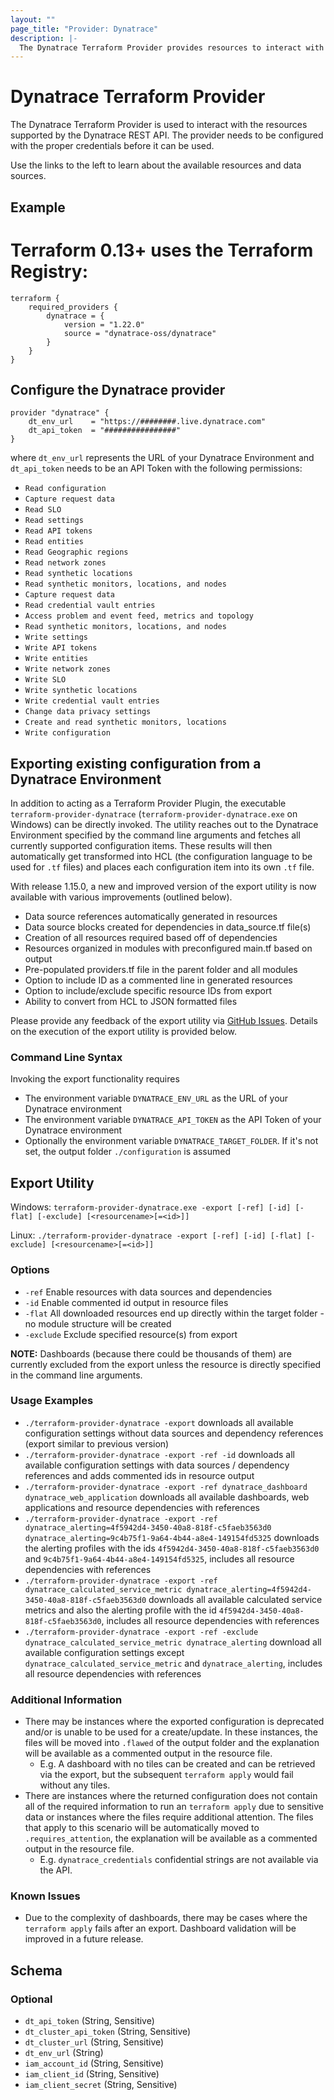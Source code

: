 ```yaml
---
layout: ""
page_title: "Provider: Dynatrace"
description: |-
  The Dynatrace Terraform Provider provides resources to interact with the Dynatrace REST API.
---
```


# Dynatrace Terraform Provider

The Dynatrace Terraform Provider is used to interact with the resources supported by the Dynatrace REST API. The provider needs to be configured with the proper credentials before it can be used.

Use the links to the left to learn about the available resources and data sources.

## Example

# Terraform 0.13+ uses the Terraform Registry:
```
terraform {
    required_providers {
        dynatrace = {
            version = "1.22.0"
            source = "dynatrace-oss/dynatrace"
        }
    }
} 
```
## Configure the Dynatrace provider
```
provider "dynatrace" {
    dt_env_url    = "https://########.live.dynatrace.com"
    dt_api_token  = "################"
}
```
where `dt_env_url` represents the URL of your Dynatrace Environment and `dt_api_token` needs to be an API Token with the following permissions:
* `Read configuration`
* `Capture request data`
* `Read SLO`
* `Read settings`
* `Read API tokens`
* `Read entities`
* `Read Geographic regions`
* `Read network zones`
* `Read synthetic locations`
* `Read synthetic monitors, locations, and nodes`
* `Capture request data`
* `Read credential vault entries`
* `Access problem and event feed, metrics and topology`
* `Read synthetic monitors, locations, and nodes`
* `Write settings`
* `Write API tokens`
* `Write entities`
* `Write network zones`
* `Write SLO`
* `Write synthetic locations`
* `Write credential vault entries`
* `Change data privacy settings`
* `Create and read synthetic monitors, locations`
* `Write configuration`



## Exporting existing configuration from a Dynatrace Environment
In addition to acting as a Terraform Provider Plugin, the executable `terraform-provider-dynatrace` (`terraform-provider-dynatrace.exe` on Windows) can be directly invoked.
The utility reaches out to the Dynatrace Environment specified by the command line arguments and fetches all currently supported configuration items. These results will then automatically get transformed into HCL (the configuration language to be used for `.tf` files) and places each configuration item into its own `.tf` file.

With release 1.15.0, a new and improved version of the export utility is now available with various improvements (outlined below).
* Data source references automatically generated in resources
* Data source blocks created for dependencies in data_source.tf file(s)
* Creation of all resources required based off of dependencies
* Resources organized in modules with preconfigured main.tf based on output
* Pre-populated providers.tf file in the parent folder and all modules
* Option to include ID as a commented line in generated resources
* Option to include/exclude specific resource IDs from export
* Ability to convert from HCL to JSON formatted files
 
Please provide any feedback of the export utility via [GitHub Issues](https://github.com/dynatrace-oss/terraform-provider-dynatrace/issues). Details on the execution of the export utility is provided below.

### Command Line Syntax
Invoking the export functionality requires
* The environment variable `DYNATRACE_ENV_URL` as the URL of your Dynatrace environment
* The environment variable `DYNATRACE_API_TOKEN` as the API Token of your Dynatrace environment
* Optionally the environment variable `DYNATRACE_TARGET_FOLDER`. If it's not set, the output folder `./configuration` is assumed

## Export Utility
Windows: `terraform-provider-dynatrace.exe -export [-ref] [-id] [-flat] [-exclude] [<resourcename>[=<id>]]`

Linux: `./terraform-provider-dynatrace -export [-ref] [-id] [-flat] [-exclude] [<resourcename>[=<id>]]`
### Options
* `-ref` Enable resources with data sources and dependencies
* `-id` Enable commented id output in resource files
* `-flat` All downloaded resources end up directly within the target folder - no module structure will be created
* `-exclude` Exclude specified resource(s) from export

**NOTE:** Dashboards (because there could be thousands of them) are currently excluded from the export unless the resource is directly specified in the command line arguments.

### Usage Examples
* `./terraform-provider-dynatrace -export` downloads all available configuration settings without data sources and dependency references (export similar to previous version)
* `./terraform-provider-dynatrace -export -ref -id` downloads all available configuration settings with data sources / dependency references and adds commented ids in resource output
* `./terraform-provider-dynatrace -export -ref dynatrace_dashboard dynatrace_web_application` downloads all available dashboards, web applications and resource dependencies with references
* `./terraform-provider-dynatrace -export -ref dynatrace_alerting=4f5942d4-3450-40a8-818f-c5faeb3563d0 dynatrace_alerting=9c4b75f1-9a64-4b44-a8e4-149154fd5325` downloads the alerting profiles with the ids `4f5942d4-3450-40a8-818f-c5faeb3563d0` and `9c4b75f1-9a64-4b44-a8e4-149154fd5325`, includes all resource dependencies with references
* `./terraform-provider-dynatrace -export -ref dynatrace_calculated_service_metric dynatrace_alerting=4f5942d4-3450-40a8-818f-c5faeb3563d0` downloads all available calculated service metrics and also the alerting profile with the id `4f5942d4-3450-40a8-818f-c5faeb3563d0`, includes all resource dependencies with references
* `./terraform-provider-dynatrace -export -ref -exclude dynatrace_calculated_service_metric dynatrace_alerting` download all available configuration settings except `dynatrace_calculated_service_metric` and `dynatrace_alerting`, includes all resource dependencies with references

### Additional Information
* There may be instances where the exported configuration is deprecated and/or is unable to be used for a create/update. In these instances, the files will be moved into `.flawed` of the output folder and the explanation will be available as a commented output in the resource file. 
    -  E.g. A dashboard with no tiles can be created and can be retrieved via the export, but the subsequent `terraform apply` would fail without any tiles. 
* There are instances where the returned configuration does not contain all of the required information to run an `terraform apply` due to sensitive data or  instances where the files require additional attention. The files that apply to this scenario will be automatically moved to `.requires_attention`, the explanation will be available as a commented output in the resource file.
    -  E.g. `dynatrace_credentials` confidential strings are not available via the API.

### Known Issues
* Due to the complexity of dashboards, there may be cases where the `terraform apply` fails after an export. Dashboard validation will be improved in a future release.

<!-- schema generated by tfplugindocs -->
## Schema

### Optional

- `dt_api_token` (String, Sensitive)
- `dt_cluster_api_token` (String, Sensitive)
- `dt_cluster_url` (String, Sensitive)
- `dt_env_url` (String)
- `iam_account_id` (String, Sensitive)
- `iam_client_id` (String, Sensitive)
- `iam_client_secret` (String, Sensitive)